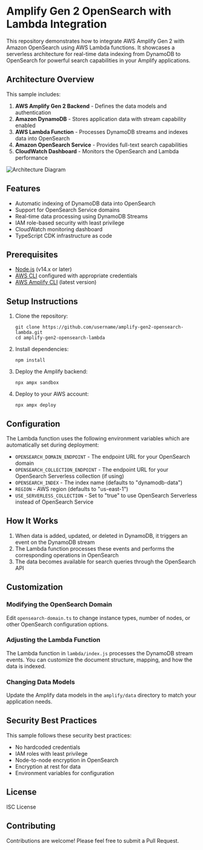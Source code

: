 # Amplify Gen 2 OpenSearch with Lambda Integration

This repository demonstrates how to integrate AWS Amplify Gen 2 with Amazon OpenSearch using AWS Lambda functions. It showcases a serverless architecture for real-time data indexing from DynamoDB to OpenSearch for powerful search capabilities in your Amplify applications.

## Architecture Overview

This sample includes:

1. **AWS Amplify Gen 2 Backend** - Defines the data models and authentication
2. **Amazon DynamoDB** - Stores application data with stream capability enabled
3. **AWS Lambda Function** - Processes DynamoDB streams and indexes data into OpenSearch
4. **Amazon OpenSearch Service** - Provides full-text search capabilities
5. **CloudWatch Dashboard** - Monitors the OpenSearch and Lambda performance

![Architecture Diagram](https://via.placeholder.com/800x400?text=Architecture+Diagram)

## Features

- Automatic indexing of DynamoDB data into OpenSearch
- Support for  OpenSearch Service domains
- Real-time data processing using DynamoDB Streams
- IAM role-based security with least privilege
- CloudWatch monitoring dashboard
- TypeScript CDK infrastructure as code

## Prerequisites

- [Node.js](https://nodejs.org/) (v14.x or later)
- [AWS CLI](https://aws.amazon.com/cli/) configured with appropriate credentials
- [AWS Amplify CLI](https://docs.amplify.aws/cli/start/install/) (latest version)

## Setup Instructions

1. Clone the repository:
   ```
   git clone https://github.com/username/amplify-gen2-opensearch-lambda.git
   cd amplify-gen2-opensearch-lambda
   ```

2. Install dependencies:
   ```
   npm install
   ```

3. Deploy the Amplify backend:
   ```
   npx ampx sandbox
   ```

4. Deploy to your AWS account:
   ```
   npx ampx deploy
   ```

## Configuration

The Lambda function uses the following environment variables which are automatically set during deployment:

- `OPENSEARCH_DOMAIN_ENDPOINT` - The endpoint URL for your OpenSearch domain
- `OPENSEARCH_COLLECTION_ENDPOINT` - The endpoint URL for your OpenSearch Serverless collection (if using)
- `OPENSEARCH_INDEX` - The index name (defaults to "dynamodb-data")
- `REGION` - AWS region (defaults to "us-east-1")
- `USE_SERVERLESS_COLLECTION` - Set to "true" to use OpenSearch Serverless instead of OpenSearch Service

## How It Works

1. When data is added, updated, or deleted in DynamoDB, it triggers an event on the DynamoDB stream
2. The Lambda function processes these events and performs the corresponding operations in OpenSearch
3. The data becomes available for search queries through the OpenSearch API

## Customization

### Modifying the OpenSearch Domain

Edit `opensearch-domain.ts` to change instance types, number of nodes, or other OpenSearch configuration options.

### Adjusting the Lambda Function

The Lambda function in `lambda/index.js` processes the DynamoDB stream events. You can customize the document structure, mapping, and how the data is indexed.

### Changing Data Models

Update the Amplify data models in the `amplify/data` directory to match your application needs.

## Security Best Practices

This sample follows these security best practices:

- No hardcoded credentials
- IAM roles with least privilege
- Node-to-node encryption in OpenSearch
- Encryption at rest for data
- Environment variables for configuration

## License

ISC License

## Contributing

Contributions are welcome! Please feel free to submit a Pull Request.